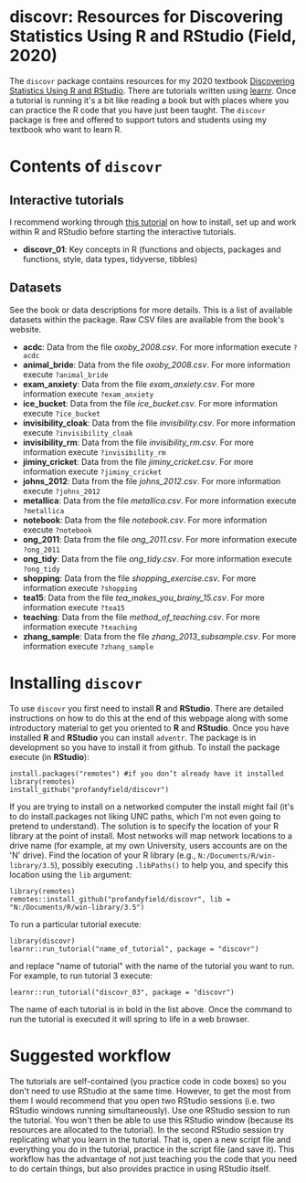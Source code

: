 # discovr: Resources for Discovering Statistics Using R and RStudio (Field, 2020)

The `discovr` package contains resources for my 2020 textbook [Discovering Statistics Using R and RStudio](https://www.discoveringstatistics.com/books/discovering-statistics-using-r/). There are tutorials written using [learnr](https://rstudio.github.io/learnr/). Once a tutorial is running it's a bit like reading a book but with places where you can practice the R code that you have just been taught. The `discovr` package is free and offered to support tutors and students using my textbook who want to learn R.
 
# Contents of `discovr`

## Interactive tutorials

I recommend working through [this tutorial](http://milton-the-cat.rocks/learnr/r/r_getting_started/) on how to install, set up and work within R and RStudio before starting the interactive tutorials.

* **discovr_01**: Key concepts in R (functions and objects, packages and functions, style, data types, tidyverse, tibbles)


## Datasets

See the book or data descriptions for more details. This is a list of available datasets within the package. Raw CSV files are available from the book's website.

* **acdc**: Data from the file *oxoby_2008.csv*. For more information execute `?acdc`
* **animal_bride**: Data from the file *oxoby_2008.csv*. For more information execute `?animal_bride`
* **exam_anxiety**: Data from the file *exam_anxiety.csv*. For more information execute `?exam_anxiety`
* **ice_bucket**: Data from the file *ice_bucket.csv*. For more information execute `?ice_bucket`
* **invisibility_cloak**: Data from the file *invisibility.csv*. For more information execute `?invisibility_cloak`
* **invisibility_rm**: Data from the file *invisibility_rm.csv*. For more information execute `?invisibility_rm`
* **jiminy_cricket**: Data from the file *jiminy_cricket.csv*. For more information execute `?jiminy_cricket`
* **johns_2012**: Data from the file *johns_2012.csv*. For more information execute `?johns_2012`
* **metallica**: Data from the file *metallica.csv*. For more information execute `?metallica`
* **notebook**: Data from the file *notebook.csv*. For more information execute `?notebook`
* **ong_2011**: Data from the file *ong_2011.csv*. For more information execute `?ong_2011`
* **ong_tidy**: Data from the file *ong_tidy.csv*. For more information execute `?ong_tidy`
* **shopping**: Data from the file *shopping_exercise.csv*. For more information execute `?shopping`
* **tea15**: Data from the file *tea_makes_you_brainy_15.csv*. For more information execute `?tea15`
* **teaching**: Data from the file *method_of_teaching.csv*. For more information execute `?teaching`
* **zhang_sample**: Data from the file *zhang_2013_subsample.csv*. For more information execute `?zhang_sample`


# Installing `discovr`

To use `discovr` you first need to install **R** and **RStudio**. There are detailed instructions on how to do this at the end of this webpage along with some introductory material to get you oriented to **R** and **RStudio**. Once you have installed **R** and **RStudio** you can install `adventr`. The package is in development so you have to install it from github. To install the package execute (in **RStudio**):

```{r, eval = FALSE}
install.packages("remotes") #if you don’t already have it installed
library(remotes)
install_github("profandyfield/discovr")
```

If you are trying to install on a networked computer the install might fail (it's to do install.packages not liking UNC paths, which I'm not even going to pretend to understand). The solution is to specify the location of your R library at the point of install. Most networks will map network locations to a drive name (for example, at my own University, users accounts are on the 'N' drive). Find the location of your R library (e.g., `N:/Documents/R/win-library/3.5`), possibly executing `.libPaths()` to help you, and specify this location using the `lib` argument:

```
library(remotes) 
remotes::install_github("profandyfield/discovr", lib = "N:/Documents/R/win-library/3.5")
```

To run a particular tutorial execute:

```{r, eval = FALSE}
library(discovr)
learnr::run_tutorial("name_of_tutorial", package = "discovr")
```

and replace "name of tutorial" with the name of the tutorial you want to run. For example, to run tutorial 3 execute:

```{r, eval = FALSE}
learnr::run_tutorial("discovr_03", package = "discovr")
```

The name of each tutorial is in bold in the list above. Once the command to run the tutorial is executed it will spring to life in a web browser.

# Suggested workflow

The tutorials are self-contained (you practice code in code boxes) so you don't need to use RStudio at the same time. However, to get the most from them I would recommend that you open two RStudio sessions (i.e. two RStudio windows running simultaneously). Use one RStudio session to run the tutorial. You won't then be able to use this RStudio window (because its resources are allocated to the tutorial). In the second RStudio session try replicating what you learn in the tutorial. That is, open a new script file and everything you do in the tutorial, practice in the script file (and save it). This workflow has the advantage of not just teaching you the code that you need to do certain things, but also provides practice in using RStudio itself.
